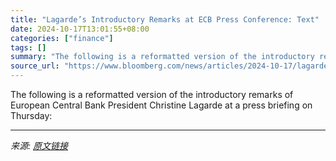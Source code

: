 ```yaml
---
title: "Lagarde’s Introductory Remarks at ECB Press Conference: Text"
date: 2024-10-17T13:01:55+08:00
categories: ["finance"]
tags: []
summary: "The following is a reformatted version of the introductory remarks of European Central Bank President Christine Lagarde at a press briefing on Thursday:"
source_url: "https://www.bloomberg.com/news/articles/2024-10-17/lagarde-s-introductory-remarks-at-ecb-press-conference-text"
---
```


The following is a reformatted version of the introductory remarks of European Central Bank President Christine Lagarde at a press briefing on Thursday:

---

*来源: [原文链接](https://www.bloomberg.com/news/articles/2024-10-17/lagarde-s-introductory-remarks-at-ecb-press-conference-text)*
